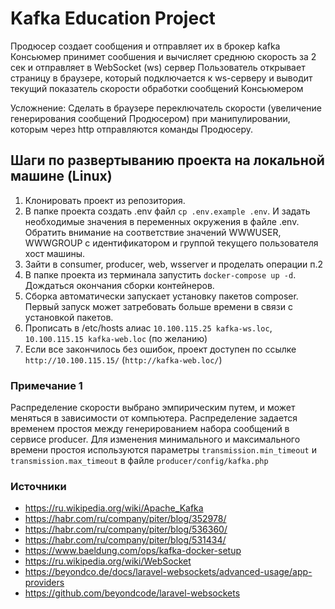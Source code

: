 # Kafka Education Project

Продюсер создает сообщения и отправляет их в брокер kafka
Консьюмер принимет сообшения и вычисляет среднюю скорость за 2 сек и отправляет в WebSocket (ws) сервер
Пользователь открывает страницу в браузере, который подключается к ws-серверу и выводит текущий показатель скорости
обработки сообщений Консьюмером

Усложнение:
Сделать в браузере переключатель скорости (увеличение генерирования сообщений Продюсером) при манипулировании,
которым через http отправляются команды Продюсеру.

## Шаги по развертыванию проекта на локальной машине (Linux)

1. Клонировать проект из репозитория.
2. В папке проекта создать .env файл `сp .env.example .env`. И задать необходимые значения в переменных окружения в
   файле .env. Обратить внимание на соответствие значений WWWUSER, WWWGROUP с идентификатором и группой текущего
   пользователя хост машины.
3. Зайти в consumer, producer, web, wsserver и проделать операции п.2
4. В папке проекта из терминала запустить `docker-compose up -d`. Дождаться окончания сборки контейнеров.
5. Сборка автоматически запускает установку пакетов composer. Первый запуск может затребовать больше времени в связи с
   установкой пакетов.
6. Прописать в /etc/hosts алиас `10.100.115.25 kafka-ws.loc`, `10.100.115.15 kafka-web.loc` (по желанию)
7. Если все закончилось без ошибок, проект доступен по ссылке `http://10.100.115.15/` (`http://kafka-web.loc/`)

### Примечание 1

Распределение скорости выбрано эмпирическим путем, и может меняться в зависимости от компьютера. Распределение задается
временем простоя между генерированием набора сообщений в сервисе producer. Для изменения минимального и максимального
времени
простоя используются параметры `transmission.min_timeout` и `transmission.max_timeout` в
файле `producer/config/kafka.php`

### Источники

- https://ru.wikipedia.org/wiki/Apache_Kafka
- https://habr.com/ru/company/piter/blog/352978/
- https://habr.com/ru/company/piter/blog/536360/
- https://habr.com/ru/company/piter/blog/531434/
- https://www.baeldung.com/ops/kafka-docker-setup
- https://ru.wikipedia.org/wiki/WebSocket
- https://beyondco.de/docs/laravel-websockets/advanced-usage/app-providers
- https://github.com/beyondcode/laravel-websockets
